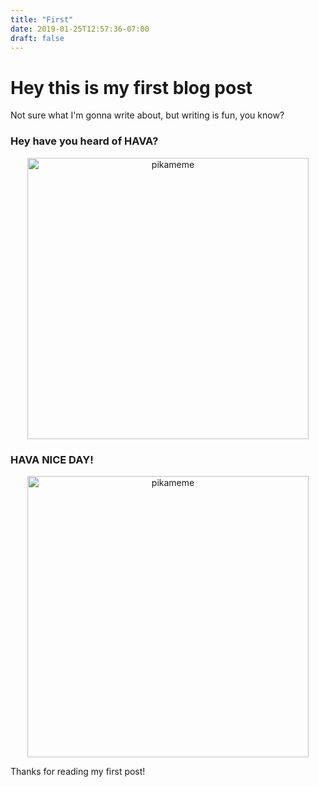 ```yaml
---
title: "First"
date: 2019-01-25T12:57:36-07:00
draft: false
---
```


# Hey this is my first blog post

Not sure what I'm gonna write about, but writing is fun, you know?

### Hey have you heard of HAVA?

<center><img HEIGHT="450" src="/img/pikameme.jpg" alt="pikameme"></center>

### HAVA NICE DAY!


<center><img HEIGHT="450" src="/img/patrick.jpg" alt="pikameme"></center>

Thanks for reading my first post!

